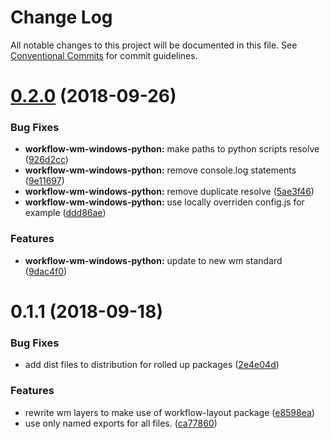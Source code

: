 # Change Log

All notable changes to this project will be documented in this file.
See [Conventional Commits](https://conventionalcommits.org) for commit guidelines.

<a name="0.2.0"></a>
# [0.2.0](https://github.com/havardh/workflow/compare/workflow-wm-windows-python@1.0.0...workflow-wm-windows-python@0.2.0) (2018-09-26)


### Bug Fixes

* **workflow-wm-windows-python:** make paths to python scripts resolve ([926d2cc](https://github.com/havardh/workflow/commit/926d2cc))
* **workflow-wm-windows-python:** remove console.log statements ([9e11697](https://github.com/havardh/workflow/commit/9e11697))
* **workflow-wm-windows-python:** remove duplicate resolve ([5ae3f46](https://github.com/havardh/workflow/commit/5ae3f46))
* **workflow-wm-windows-python:** use locally overriden config.js for example ([ddd86ae](https://github.com/havardh/workflow/commit/ddd86ae))


### Features

* **workflow-wm-windows-python:** update to new wm standard ([9dac4f0](https://github.com/havardh/workflow/commit/9dac4f0))





<a name="0.1.1"></a>
# 0.1.1 (2018-09-18)


### Bug Fixes

* add dist files to distribution for rolled up packages ([2e4e04d](https://github.com/havardh/workflow/commit/2e4e04d))


### Features

* rewrite wm layers to make use of workflow-layout package ([e8598ea](https://github.com/havardh/workflow/commit/e8598ea))
* use only named exports for all files. ([ca77860](https://github.com/havardh/workflow/commit/ca77860))
